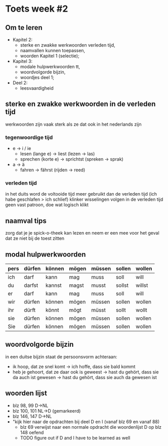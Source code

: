 # Toets week #2

## Om te leren

- Kapitel 2: 
   - sterke en zwakke werkwoorden verleden tijd,
   - naamvallen kunnen toepassen, 
   - woorden Kapitel 1 (selectie); 
- Kapitel 3:
   - modale hulpwerkwoorden tt, 
   - woordvolgorde bijzin,
   - woordjes deel 1; 
- Deel 2:
   - leesvaardigheid


## sterke en zwakke werkwoorden in de verleden tijd 
werkwoorden zijn vaak sterk als ze dat ook in het nederlands zijn
### tegenwoordige tijd
- e -> i / ie
   - lesen (lange e) -> liest (lezen -> las)
   - sprechen (korte e) -> sprichtst (spreken -> sprak)
- a -> ä
   - fahren -> fährst (rijden -> reed)
### verleden tijd 
in het duits word de voltooide tijd meer gebruikt dan de verleden tijd (ich habe geschlafen > ich schlief)
klinker wisselingen volgen in de verleden tijd geen vast patroon, doe wat logisch klikt

## naamval tips 
zorg dat je je spick-o-theek kan lezen en neem er een mee voor het geval dat ze niet bij de toest zitten

## modal hulpwerkwoorden
pers | dürfen | können | mögen | müssen | sollen | wollen 
-----|--------|--------|-------|--------|--------|-------
ich  | darf   | kann   | mag   | muss   | soll   | will 
du   | darfst | kannst | magst | musst  | sollst | willst
er   | darf   | kann   | mag   | muss   | soll   | will 
wir  | dürfen | können | mögen | müssen | sollen | wollen 
ihr  | dürft  | könnt  | mögt  | müsst  | sollt  | wollt
sie  | dürfen | können | mögen | müssen | sollen | wollen 
Sie  | dürfen | können | mögen | müssen | sollen | wollen 

## woordvolgorde bijzin 
in een duitse bijzin staat de persoonsvorm achteraan:  
- ik hoop, dat ze snel komt -> ich hoffe, dass sie bald kommt  
- heb je gehoort, dat ze daar ook is geweest -> hast du gehört, dass sie da auch ist gewesen -> hast du gehört, dass sie auch da gewesen ist

## woorden lijst
- blz 98, 99 D->NL
- blz 100,  101 NL->D (gemarkeerd)
- blz 146, 147 D->NL
- "kijk hier naar de opdrachten bij deel D en I (vanaf blz 69 en vanaf 88)
   - blz 69 verwijst naar een normale opdracht die woordenlijst D op blz 148 oefend
   - TODO figure out if D and I have to be learned as well
   
   
